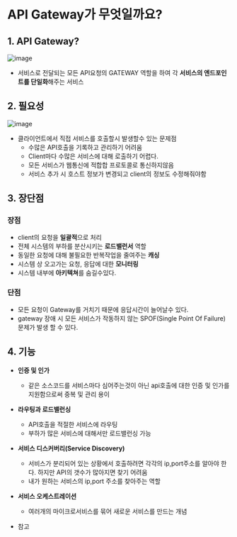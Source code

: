 # API Gateway가 무엇일까요?

## 1. API Gateway?

![image](https://user-images.githubusercontent.com/73684562/176889167-da6a58c1-3f8d-4712-a9c6-db7abcf37017.png)

- 서비스로 전달되는 모든 API요청의 GATEWAY 역할을 하여 각 **서비스의 엔드포인트를 단일화**해주는 서비스

## 2. 필요성

![image](https://user-images.githubusercontent.com/73684562/176889147-c7713420-9d7c-4594-9cb7-b91c57662b55.png)

- 클라이언트에서 직접 서비스를 호출할시 발생할수 있는 문제점
    - 수많은 API호출을 기록하고 관리하기 어려움
    - Client마다 수많은 서비스에 대해 로출하기 어렵다.
    - 모든 서비스가 웹통신에 적합합 프로토콜로 통신하지않음
    - 서비스 추가 시 호스트 정보가 변경되고 client의 정보도 수정해줘야함
    

## 3. 장단점

### 장점

- client의 요청을 **일괄적**으로 처리
- 전체 시스템의 부하를 분산시키는 **로드밸런서** 역할
- 동일한 요청에 대해 불필요한 반복작업을 줄여주는 **캐싱**
- 시스템 상 오고가는 요청, 응답에 대한 **모니터링**
- 시스템 내부에 **아키텍쳐**를 숨길수있다.

### 단점

- 모든 요청이 Gateway를 거치기 때문에 응답시간이 늘어날수 있다.
- gateway 장애 시 모든 서비스가 작동하지 않는 SPOF(Single Point Of Failure) 문제가 발생 할 수 있다.

## 4. 기능

- **인증 및 인가**
    - 같은 소스코드를 서비스마다 심어주는것이 아닌 api호출에 대한 인증 및 인가를 지원함으로써 중복 및 관리 용이
- **라우팅과 로드밸런싱**
    - API호출을 적절한 서비스에 라우팅
    - 부하가 많은 서비스에 대해서만 로드밸런싱 가능
- **서비스 디스커버리(Service Discovery)**
    - 서비스가 분리되어 있는 상황에서 호출하려면 각각의 ip,port주소를 알아야 한다. 하지만 API의 갯수가 많아지면 찾기 어려움
    - 내가 원하는 서비스의 ip,port 주소를 찾아주는 역할
- **서비스 오케스트레이션**
    - 여러개의 마이크로서비스를 묶어 새로운 서비스를 만드는 개념
    
- 참고
